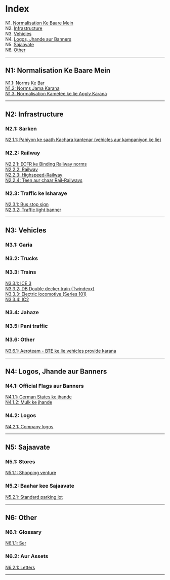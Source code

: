 # Index

N1. [Normalisation Ke Baare Mein](#n1)  
N2. [Infrastructure](#n2)  
N3. [Vehicles](#n3)  
N4. [Logos, Jhande aur Banners](#n4)  
N5. [Sajaavate](#n5)  
N6. [Other](#n6)

***

## N1: Normalisation Ke Baare Mein

[N1.1: Norms Ke Bar](/EN/N1/1)  
[N1.2: Norms Jama Karana](/EN/N1/2)  
[N1.3: Normalisation Kametee ke lie Apply Karana](/EN/N1/3)

***

## N2: Infrastructure
### N2.1: Sarken
[N2.1.1: Pahiyon ke saath Kachara kantenar (vehicles aur kampaniyon ke lie)](/EN/N2/1/1)  
### N2.2: Railway
[N2.2.1: ECFR ke Binding Railway norms ](/EN/N2/2/1)   
[N2.2.2: Railway](/EN/N2/2/2)    
[N2.2.3: Highspeed-Railway](/EN/N2/2/3)    
[N2.2.4: Teen aur chaar Rail-Railways](/EN/N2/2/4)
### N2.3: Traffic ke Isharaye
[N2.3.1: Bus stop sign](/EN/N2/3/1)  
[N2.3.2: Traffic light banner](/EN/N2/3/2)

***

## N3: Vehicles
### N3.1: Garia
### N3.2: Trucks
### N3.3: Trains
[N3.3.1: ICE 3](/EN/N3/3/1)  
[N3.3.2: DB Double decker train (Twindexx)](/EN/N3/3/2)  
[N3.3.3: Electric locomotive (Series 101)](/EN/N3/3/3)    
[N3.3.4: IC2 ](/EN/N3/3/4)
### N3.4: Jahaze
### N3.5: Pani traffic
### N3.6: Other
[N3.6.1: Aeroteam - BTE ke lie vehicles provide karana](/EN/N3/6/1)

***

## N4: Logos, Jhande aur Banners
### N4.1: Official Flags aur Banners
[N4.1.1: German States ke jhande](/EN/N4/1/1)  
[N4.1.2: Mulk ke jhande](/EN/N4/1/2)
### N4.2: Logos
[N4.2.1: Company logos](/EN/N4/2/1)

***

## N5: Sajaavate
### N5.1: Stores
[N5.1.1: Shopping venture](/EN/N5/1/1)
### N5.2: Baahar kee Sajaavate
[N5.2.1: Standard parking lot](/EN/N5/2/1)

***

## N6: Other
### N6.1: Glossary
[N6.1.1: Ser](/EN/N6/1/1)
### N6.2: Aur Assets
[N6.2.1: Letters](/EN/N6/2/1)

***

